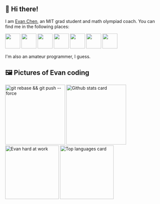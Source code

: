 ## 👋 Hi there!

I am [Evan Chen](https://web.evanchen.cc/), an MIT grad student and math olympiad coach. You can find me in the following places:

<a href="https://web.evanchen.cc"> <img src="https://web.evanchen.cc/icons/android-chrome-192x192.png" height="48"></a>
<a href="https://web.evanchen.cc/contact.html"> <img src="https://web.evanchen.cc/icons/social-mail.png" height="48"></a>
<a href="https://blog.evanchen.cc"> <img src="https://web.evanchen.cc/icons/social-wordpress.png" height="48"></a>
<a href="https://www.instagram.com/evanchen.cc/"> <img src="https://web.evanchen.cc/icons/social-instagram.png" height="48"></a>
<a href="https://youtube.com/c/vEnhance"> <img src="https://web.evanchen.cc/icons/social-youtube.png" height="48"></a>
<a href="https://twitch.tv/vEnhance"> <img src="https://web.evanchen.cc/icons/social-twitch.png" height="48"></a>
<a href="https://web.evanchen.cc/discord.html"> <img src="https://web.evanchen.cc/icons/social-discord.png" height="48"></a>

I'm also an amateur programmer, I guess.

## 🖼️ Pictures of Evan coding

<img class="6563686f202d6e202234636550757368324d61696e22207c20787864" src="https://user-images.githubusercontent.com/3750940/128589290-f1a52dda-d09f-4f6f-a0e1-479627081681.jpeg" height="192" alt="git rebase && git push --force" /> <img src="https://github-readme-stats.vercel.app/api?username=vEnhance&show_icons=true&count_private=true&theme=buefy&include_all_commits=true" height="192" alt="Github stats card" /> <br />
<img class="6563686f202d6e202234636550757368324d61696e22207c20787864          " src="https://user-images.githubusercontent.com/3750940/100553934-25a84a00-325f-11eb-974e-f5b61dcb44b3.png" height="172" alt="Evan hard at work" /> <img src="https://github-readme-stats.vercel.app/api/top-langs/?username=vEnhance&layout=compact&theme=vue&hide=PHP&langs_count=6" height="172" alt="Top languages card" />
